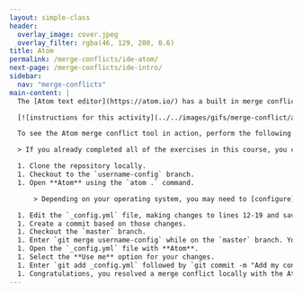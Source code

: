 ```yaml
---
layout: simple-class
header:
  overlay_image: cover.jpeg
  overlay_filter: rgba(46, 129, 200, 0.6)
title: Atom
permalink: /merge-conflicts/ide-atom/
next-page: /merge-conflicts/ide-intro/
sidebar:
  nav: "merge-conflicts"
main-content: |
  The [Atom text editor](https://atom.io/) has a built in merge conflict tool that enables you to simply choose which branch you would like to keep. Instead of removing the content you don't want and those pesky merge conflict markers, you simply choose theirs or yours.

  [![instructions for this activity](../../images/gifs/merge-conflict/atom-merge.gif)](../../images/gifs/merge-conflict/atom-merge.gif)

  To see the Atom merge conflict tool in action, perform the following:

  > If you already completed all of the exercises in this course, you can re-import the course repository and give it a different name.

  1. Clone the repository locally.
  1. Checkout to the `username-config` branch.
  1. Open **Atom** using the `atom .` command.

      > Depending on your operating system, you may need to [configure](http://flight-manual.atom.io/getting-started/sections/installing-atom/) this behavior.

  1. Edit the `_config.yml` file, making changes to lines 12-19 and save the file.
  1. Create a commit based on those changes.
  1. Checkout the `master` branch.
  1. Enter `git merge username-config` while on the `master` branch. You will encounter a merge conflict.
  1. Open the `_config.yml` file with **Atom**.
  1. Select the **Use me** option for your changes.
  1. Enter `git add _config.yml` followed by `git commit -m "Add my config changes"` and enter enter.
  1. Congratulations, you resolved a merge conflict locally with the Atom editor!
---
```

